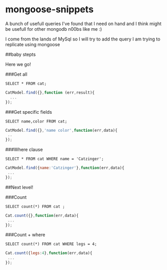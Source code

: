 mongoose-snippets
=================

A bunch of usefull queries I've found that I need on hand and I think might be usefull for other mongodb n00bs like me :)

I come from the lands of MySql so I will try to add the query I am trying to  replicate using mongoose



##baby stepts


Here we go!

###Get all

```
SELECT * FROM cat;
```

```javascript
CatModel.find({},function (err,result){
  ...
});
```



###Get specific fields

```
SELECT name,color FROM cat;
```

```javascript
CatModel.find({},'name color',function(err,data){
 ..
});
```


###Where clause

```
SELECT * FROM cat WHERE name = 'Catzinger';
```

```javascript
CatModel.find({name:'Catzinger'},function(err,data){
 ...
});
```
##Next level!

###Count
```
SELECT count(*) FROM cat ;
```

```javascript
Cat.count({},function(err,data){
 ...
});
```
###Count + where
```
SELECT count(*) FROM cat WHERE legs = 4;
```

```javascript
Cat.count({legs:4},function(err,data){
 ...
});
```

